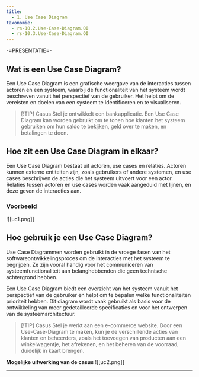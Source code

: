 ```yaml
---
title:
  - 1. Use Case Diagram
taxonomie:
  - rs-10.2.Use-Case-Diagram.OI
  - rs-10.3.Use-Case-Diagram.OI
---
```

-=PRESENTATIE=-
## Wat is een Use Case Diagram?
Een Use Case Diagram is een grafische weergave van de interacties tussen actoren en een systeem, waarbij de functionaliteit van het systeem wordt beschreven vanuit het perspectief van de gebruiker. Het helpt om de vereisten en doelen van een systeem te identificeren en te visualiseren.

> [!TIP] Casus
> Stel je ontwikkelt een bankapplicatie. Een Use Case Diagram kan worden gebruikt om te tonen hoe klanten het systeem gebruiken om hun saldo te bekijken, geld over te maken, en betalingen te doen.

## Hoe zit een Use Case Diagram in elkaar?
Een Use Case Diagram bestaat uit actoren, use cases en relaties. Actoren kunnen externe entiteiten zijn, zoals gebruikers of andere systemen, en use cases beschrijven de acties die het systeem uitvoert voor een actor. Relaties tussen actoren en use cases worden vaak aangeduid met lijnen, en deze geven de interacties aan.

### Voorbeeld
![[uc1.png]]

## Hoe gebruik je een Use Case Diagram?
Use Case Diagrammen worden gebruikt in de vroege fasen van het softwareontwikkelingsproces om de interacties met het systeem te begrijpen. Ze zijn vooral handig voor het communiceren van systeemfunctionaliteit aan belanghebbenden die geen technische achtergrond hebben.

Een Use Case Diagram biedt een overzicht van het systeem vanuit het perspectief van de gebruiker en helpt om te bepalen welke functionaliteiten prioriteit hebben. Dit diagram wordt vaak gebruikt als basis voor de ontwikkeling van meer gedetailleerde specificaties en voor het ontwerpen van de systeemarchitectuur.

> [!TIP] Casus
>Stel je werkt aan een e-commerce website. Door een Use-Case-Diagram te maken, kun je de verschillende acties van klanten en beheerders, zoals het toevoegen van producten aan een winkelwagentje, het afrekenen, en het beheren van de voorraad, duidelijk in kaart brengen.

**Mogelijke uitwerking van de casus**
![[uc2.png]]

---
